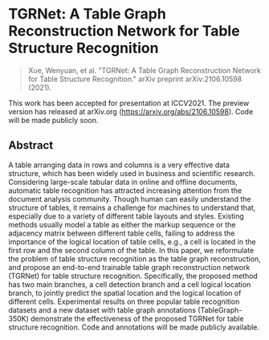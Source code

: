 # TGRNet: A Table Graph Reconstruction Network for Table Structure Recognition
> Xue, Wenyuan, et al. "TGRNet: A Table Graph Reconstruction Network for Table Structure Recognition." arXiv preprint arXiv:2106.10598 (2021).  

This work has been accepted for presentation at ICCV2021. The preview version has released at arXiv.org (<https://arxiv.org/abs/2106.10598>). Code will be made publicly soon.
## Abstract
A table arranging data in rows and columns is a very effective data structure, which has been widely used in business and scientific research. Considering large-scale tabular data in online and offline documents, automatic table recognition has attracted increasing attention from the document analysis community. Though human can easily understand the structure of tables, it remains a challenge for machines to understand that, especially due to a variety of different table layouts and styles. Existing methods usually model a table as either the markup sequence or the adjacency matrix between different table cells, failing to address the importance of the logical location of table cells, e.g., a cell is located in the first row and the second column of the table. In this paper, we reformulate the problem of table structure recognition as the table graph reconstruction, and propose an end-to-end trainable table graph reconstruction network (TGRNet) for table structure recognition. Specifically, the proposed method has two main branches, a cell detection branch and a cell logical location branch, to jointly predict the spatial location and the logical location of different cells. Experimental results on three popular table recognition datasets and a new dataset with table graph annotations (TableGraph-350K) demonstrate the effectiveness of the proposed TGRNet for table structure recognition. Code and annotations will be made publicly available.
